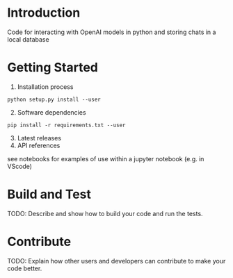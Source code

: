 # Introduction 
Code for interacting with OpenAI models in python and storing chats in a local database

# Getting Started
1.	Installation process
```
python setup.py install --user
```
2.	Software dependencies
```
pip install -r requirements.txt --user
```
3.	Latest releases
4.	API references

see notebooks for examples of use within a jupyter notebook (e.g. in VScode)

# Build and Test
TODO: Describe and show how to build your code and run the tests. 

# Contribute
TODO: Explain how other users and developers can contribute to make your code better. 

